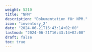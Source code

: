 ```yaml
---
weight: 5210
title: "NPM"
description: "Dokumentation für NPM."
icon: "inventory_2"
date: "2024-06-21T16:43:14+02:00"
lastmod: "2024-06-21T16:43:14+02:00"
draft: false
toc: true
---
```

